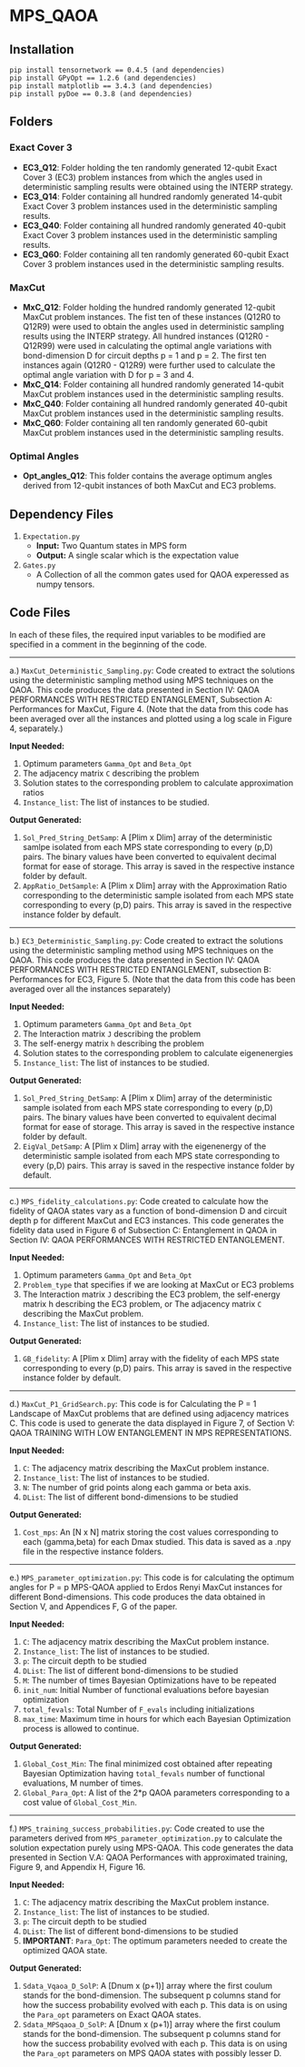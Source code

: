 # MPS_QAOA

## Installation
    pip install tensornetwork == 0.4.5 (and dependencies)
    pip install GPyOpt == 1.2.6 (and dependencies)
    pip install matplotlib == 3.4.3 (and dependencies)
    pip install pyDoe == 0.3.8 (and dependencies)

## Folders
### Exact Cover 3
- **EC3_Q12**: Folder holding the ten randomly generated 12-qubit Exact Cover 3 (EC3) problem instances from which the angles used in deterministic sampling results were obtained using the INTERP strategy.
- **EC3_Q14**: Folder containing all hundred randomly generated 14-qubit Exact Cover 3 problem instances used in the deterministic sampling results.
- **EC3_Q40**: Folder containing all hundred randomly generated 40-qubit Exact Cover 3 problem instances used in the deterministic sampling results.
- **EC3_Q60**: Folder containing all ten randomly generated 60-qubit Exact Cover 3 problem instances used in the deterministic sampling results.

### MaxCut
- **MxC_Q12**: Folder holding the hundred randomly generated 12-qubit MaxCut problem instances. The fist ten of these instances (Q12R0 to Q12R9) were used to obtain the angles used in deterministic sampling results using the INTERP strategy. All hundred instances (Q12R0 - Q12R99) were used in calculating the optimal angle variations with bond-dimension D for circuit depths p = 1 and p = 2. The first ten instances again (Q12R0 - Q12R9) were further used to calculate the optimal angle variation with D for p = 3 and 4.
- **MxC_Q14**: Folder containing all hundred randomly generated 14-qubit MaxCut problem instances used in the deterministic sampling results.
- **MxC_Q40**: Folder containing all hundred randomly generated 40-qubit MaxCut problem instances used in the deterministic sampling results.
- **MxC_Q60**: Folder containing all ten randomly generated 60-qubit MaxCut problem instances used in the deterministic sampling results.

### Optimal Angles
- **Opt_angles_Q12**: This folder contains the average optimum angles derived from 12-qubit instances of both MaxCut and EC3 problems.

## Dependency Files
1. `Expectation.py` 
    * **Input:** Two Quantum states in MPS form
    * **Output:** A single scalar which is the expectation value
2. `Gates.py`
    * A Collection of all the common gates used for QAOA experessed as numpy tensors.

## Code Files

In each of these files, the required input variables to be modified are specified in a comment in the beginning of the code.

---

a.) `MaxCut_Deterministic_Sampling.py`: Code created to extract the solutions using the deterministic sampling method using MPS techniques on the QAOA. This code produces the data presented in Section IV: QAOA PERFORMANCES WITH RESTRICTED ENTANGLEMENT, Subsection A: Performances for MaxCut, Figure 4. (Note that the data from this code has been averaged over all the instances and plotted using a log scale in Figure 4, separately.)

**Input Needed:**
1. Optimum parameters `Gamma_Opt` and `Beta_Opt`
2. The adjacency matrix `C` describing the problem
3. Solution states to the corresponding problem to calculate approximation ratios
4. `Instance_list`: The list of instances to be studied.

**Output Generated:**
1. `Sol_Pred_String_DetSamp`: A [Plim x Dlim] array of the deterministic samlpe isolated from each MPS state corresponding to every (p,D) pairs. The binary values have been converted to equivalent decimal format for ease of storage. This array is saved in the respective instance folder by default.
2. `AppRatio_DetSample`: A [Plim x Dlim] array with the Approximation Ratio corresponding to the deterministic sample isolated from each MPS state corresponding to every (p,D) pairs. This array is saved in the respective instance folder by default.
---
b.) `EC3_Deterministic_Sampling.py`: Code created to extract the solutions using the deterministic sampling method using MPS techniques on the QAOA. This code produces the data presented in Section IV: QAOA PERFORMANCES WITH RESTRICTED ENTANGLEMENT, subsection B: Performances for EC3, Figure 5. (Note that the data from this code has been averaged over all the instances separately)

**Input Needed:**

1. Optimum parameters `Gamma_Opt` and `Beta_Opt`
2. The Interaction matrix `J` describing the problem
3. The self-energy matrix `h` describing the problem
4. Solution states to the corresponding problem to calculate eigenenergies
5. `Instance_list`: The list of instances to be studied.

**Output Generated:**

1. `Sol_Pred_String_DetSamp`: A [Plim x Dlim] array of the deterministic sample isolated from each MPS state corresponding to every (p,D) pairs. The binary values have been converted to equivalent decimal format for ease of storage. This array is saved in the respective instance folder by default.
2. `EigVal_DetSamp`: A [Plim x Dlim] array with the eigenenergy of the deterministic sample isolated from each MPS state corresponding to every (p,D) pairs. This array is saved in the respective instance folder by default.
---
c.) `MPS_fidelity_calculations.py`: Code created to calculate how the fidelity of QAOA states vary as a function of bond-dimension D and circuit depth p for different MaxCut and EC3 instances. This code generates the fidelity data used in Figure 6 of Subsection C: Entanglement in QAOA in Section IV: QAOA PERFORMANCES WITH RESTRICTED ENTANGLEMENT.

**Input Needed:**
1. Optimum parameters `Gamma_Opt` and `Beta_Opt`
2. `Problem_type` that specifies if we are looking at MaxCut or EC3 problems    
3. The Interaction matrix `J` describing the EC3 problem, the self-energy matrix h describing the EC3 problem, or The adjacency matrix `C` describing the MaxCut problem.
4. `Instance_list`: The list of instances to be studied.

**Output Generated:**
1. `GB_fidelity`: A [Plim x Dlim] array with the fidelity of each MPS state corresponding to every (p,D) pairs. This array is saved in the respective instance folder by default.
---
d.) `MaxCut_P1_GridSearch.py`: This code is for Calculating the P = 1 Landscape of MaxCut problems that are defined using adjacency matrices C. This code is used to generate the data displayed in Figure 7, of Section V: QAOA TRAINING WITH LOW ENTANGLEMENT IN MPS REPRESENTATIONS.

**Input Needed:**
1. `C`: The adjacency matrix describing the MaxCut problem instance.
2. `Instance_list`: The list of instances to be studied.
3. `N`: The number of grid points along each gamma or beta axis.
4. `DList`: The list of different bond-dimensions to be studied

**Output Generated:**
1. `Cost_mps`: An [N x N] matrix storing the cost values corresponding to each (gamma,beta) for each Dmax studied. This data is saved as a .npy file in the respective instance folders.
---
e.) `MPS_parameter_optimization.py`: This code is for calculating the optimum angles for P = p MPS-QAOA applied to Erdos Renyi MaxCut instances for different Bond-dimensions. This code produces the data obtained in Section V, and Appendices F, G of the paper.

**Input Needed:**
1. `C`: The adjacency matrix describing the MaxCut problem instance.
2. `Instance_list`: The list of instances to be studied.
3. `p`: The circuit depth to be studied
4. `DList`: The list of different bond-dimensions to be studied
5. `M`: The number of times Bayesian Optimizations have to be repeated
6. `init_num`: Initial Number of functional evaluations before bayesian optimization
7. `total_fevals`: Total Number of `F_evals` including initializations
8. `max_time`: Maximum time in hours for which each Bayesian Optimization process is allowed to continue.

**Output Generated:**
1. `Global_Cost_Min`: The final minimized cost obtained after repeating Bayesian Optimization having `total_fevals` number of functional evaluations, M number of times.
2. `Global_Para_Opt`: A list of the 2*p QAOA parameters corresponding to a cost value of `Global_Cost_Min`.
---
f.) `MPS_training_success_probabilities.py`: Code created to use the parameters derived from `MPS_parameter_optimization.py` to calculate the solution expectation purely using MPS-QAOA. This code generates the data presented in Section V.A: QAOA Performances with approximated training, Figure 9, and Appendix H, Figure 16.

**Input Needed:**
1. `C`: The adjacency matrix describing the MaxCut problem instance.
2. `Instance_list`: The list of instances to be studied.
3. `p`: The circuit depth to be studied
4. `DList`: The list of different bond-dimensions to be studied
5. **IMPORTANT**: `Para_Opt`: The optimum parameters needed to create the optimized QAOA state.

**Output Generated:**
1. `Sdata_Vqaoa_D_SolP`: A [Dnum x (p+1)] array where the first coulum stands for the bond-dimension. The subsequent p columns stand for how the success probability evolved with each p. This data is on using the `Para_opt` parameters on Exact QAOA states.
2. `Sdata_MPSqaoa_D_SolP`: A [Dnum x (p+1)] array where the first coulum stands for the bond-dimension. The subsequent p columns stand for how the success probability evolved with each p. This data is on using the `Para_opt` parameters on MPS QAOA states with possibly lesser D.
